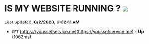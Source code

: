 # IS MY WEBSITE RUNNING ? [![](https://img.shields.io/static/v1?label=Sponsor&message=%E2%9D%A4&logo=GitHub&color=%23fe8e86)](https://github.com/sponsors/<username>)

Last updated: **8/2/2023, 6:32:11 AM**

- `GET` [https://youssefservice.me](https://youssefservice.me) - **Up** (1063ms)
